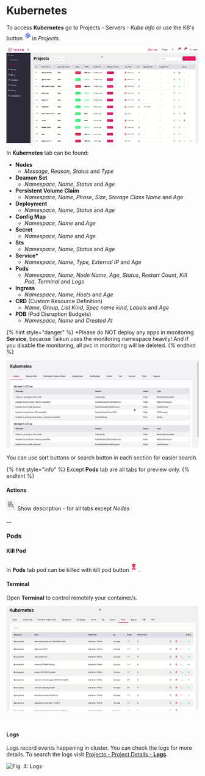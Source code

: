 # Kubernetes

To access **Kubernetes** go to Projects - Servers - _Kube Info_ or use the K8's button![](../../.gitbook/assets/kubernetes-active.png)in _Projects_.

![Fig. 1: Access Kubernetes](<../../.gitbook/assets/access kubernetes (2).gif>)



In **Kubernetes** tab can be found:

* **Nodes**
  * _Message_, _Reason_, _Status_ and _Type_
* **Deamon** **Set**
  * _Namespace_, _Name_, _Status_ and _Age_
* **Persistent Volume Claim**
  * _Namespace_, _Name_, _Phase_, _Size_, _Storage_ _Class_ _Name_ and _Age_
* **Deployment**
  * _Namespace_, _Name_, _Status_ and _Age_
* **Config Map**
  * _Namespace_, _Name_ and _Age_
* **Secret**
  * _Namespace_, _Name_ and _Age_
* **Sts**
  * _Namespace_, _Name_, _Status_ and _Age_
* **Service\***
  * _Namespace_, _Name_, _Type, External IP_ and _Age_
* **Pods**
  * _Namespace_, _Name_, _Node_ _Name_, _Age_, _Status_, _Restart_ _Count_, _Kill_ _Pod_, _Terminal_ and _Logs_
* **Ingress**
  * _Namespace_, _Name_, _Hosts_ and _Age_
* **CRD** (Custom Resource Definition)
  * _Name_, _Group, List Kind, Spec name kind, Labels_ and _Age_
* **PDB** (Pod Disruption Budgets)
  * _Namespace_, _Name_ and _Created At_

{% hint style="danger" %}
\*Please do NOT deploy any apps in monitoring **Service**, because Taikun uses the monitoring namespace heavily! And if you disable the monitoring, all pvc in monitoring will be deleted.
{% endhint %}



![Fig. 2: Kubernetes](../../.gitbook/assets/k8s.gif)

You can use sort buttons or search button in each section for easier search.

{% hint style="info" %}
Except **Pods** tab are all tabs for preview only.
{% endhint %}



#### Actions

![](../../.gitbook/assets/detuails.png) Show description - for all tabs except _Nodes_

__

### Pods

#### Kill Pod

In **Pods** tab pod can be killed with kill pod button![](<../../.gitbook/assets/kill pod (1).png>).

####

#### Terminal <a href="#terminal-1" id="terminal-1"></a>

Open **Terminal** to control remotely your container/s.

![Fig. 3: Terminal](<../../.gitbook/assets/kubernetes - terminal.gif>)

​

#### Logs <a href="#logs" id="logs"></a>

Logs record events happening in cluster. You can check the logs for more details. To search the logs visit [Projects - Project Details - **Logs**](https://itera.gitbook.io/taikun/user-guide-1/partner/projects/project-details#logs).

![Fig. 4: Logs](../../.gitbook/assets/kubernetes-logs.gif)
